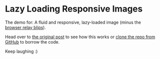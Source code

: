 # Lazy Loading Responsive Images

The demo for: A fluid and responsive, lazy-loaded image (minus the [browser relay blips](https://vimeo.com/76332778)).

Head over to [the original post](http://afroleft.com/lazy-loading-responsive-images/) to see how this works or [clone the repo from GitHub](https://github.com/afroleft/Lazy-Loading-Responsive-Images) to borrow the code.

Keep laughing :)
